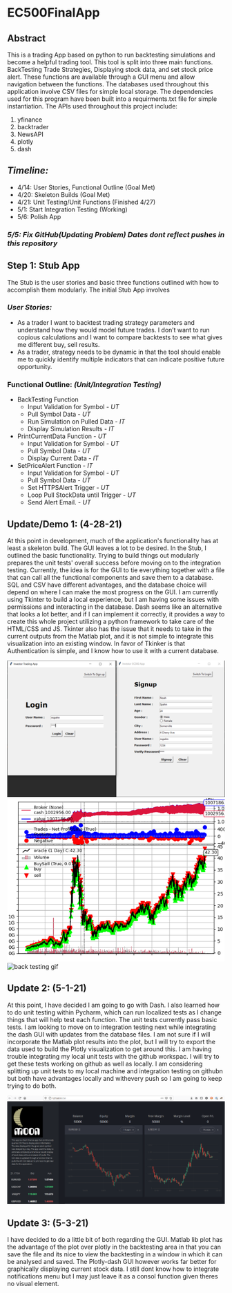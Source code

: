# EC500FinalApp

## Abstract

This is a trading App based on python to run backtesting simulations and become a helpful trading tool. This tool is split into three main functions. BackTesting Trade Strategies, Displaying stock data, and set stock price alert. These functions are available through a GUI menu and allow navigation between the functions. The databases used throughout this application involve CSV files for simple local storage. The dependencies used for this program have been built into a requirments.txt file for simple instantiation. The APIs used throughout this project include:

1. yfinance
2. backtrader
3. NewsAPI
4. plotly
5. dash

## *Timeline:*

- 4/14: User Stories, Functional Outline (Goal Met)
- 4/20: Skeleton Builds (Goal Met)
- 4/21: Unit Testing/Unit Functions (Finished 4/27)
- 5/1: Start Integration Testing (Working)
- 5/6: Polish App

### *5/5: Fix GitHub(Updating Problem) Dates dont reflect pushes in this repository*

## Step 1: Stub App

The Stub is the user stories and basic three functions outlined with how to accomplish them modularly. The initial Stub App involves

### *User Stories:*

- As a trader I want to backtest trading strategy parameters and understand how they would model future trades. I don’t want to run copious calculations and I want to compare backtests to see what gives me different buy, sell results.
- As a trader, strategy needs to be dynamic in that the tool should enable me to quickly identify multiple indicators that can indicate positive future opportunity.

### Functional Outline: *(Unit/Integration Testing)*

- BackTesting Function
  - Input Validation for Symbol - *UT*
  - Pull Symbol Data - *UT*
  - Run Simulation on Pulled Data - *IT*
  - Display Simulation Results - *IT*
- PrintCurrentData Function - *UT*
  - Input Validation for Symbol - *UT*
  - Pull Symbol Data - *UT*
  - Display Current Data - *IT*
- SetPriceAlert Function - *IT*
  - Input Validation for Symbol - *UT*
  - Pull Symbol Data - *UT*
  - Set HTTPSAlert Trigger - *UT*
  - Loop Pull StockData until Trigger - *UT*
  - Send Alert Email. - *UT*

## Update/Demo 1: (4-28-21)

At this point in development, much of the application's functionality has at least a skeleton build. The GUI leaves a lot to be desired. In the Stub, I outlined the basic functionality. Trying to build things out modularly prepares the unit tests' overall success before moving on to the integration testing. Currently, the idea is for the GUI to tie everything together with a file that can call all the functional components and save them to a database. SQL and CSV have different advantages, and the database choice will depend on where I can make the most progress on the GUI. I am currently using Tkinter to build a local experience, but I am having some issues with permissions and interacting in the database. Dash seems like an alternative that looks a lot better, and if I can implement it correctly, it provides a way to create this whole project utilizing a python framework to take care of the HTML/CSS and JS. Tkinter also has the issue that it needs to take in the current outputs from the Matlab plot, and it is not simple to integrate this visualization into an existing window. In favor of Tkinker is that Authentication is simple, and I know how to use it with a current database.

![tkinker GUI login](/Documents/loginGUI.PNG "tkinker GUI login")
![plot figure](/Documents/BTTestingFig.png "plot figure")
![back testing gif](/Documents/BackTestingExample.gif "back testing gif")

## Update 2: (5-1-21)

At this point, I have decided I am going to go with Dash. I also learned how to do unit testing within Pycharm, which can run localized tests as I change things that will help test each function. The unit tests currently pass basic tests. I am looking to move on to integration testing next while integrating the dash GUI with updates from the database files. I am not sure if I will incorporate the Matlab plot results into the plot, but I will try to export the data used to build the Plotly visualization to get around this. I am having trouble integrating my local unit tests with the github workspac. I will try to get these tests working on github as well as locally. I am considering splitting up unit tests to my local machine and integration testing on githubn but both have advantages locally and withevery push so I am going to keep trying to do both.

![Dash Demo](/Documents/Dash-Demo.png "Dash Page")

## Update 3: (5-3-21)

I have decided to do a little bit of both regarding the GUI. Matlab lib plot has the advantage of the plot over plotly in the backtesting area in that you can save the file and its nice to view the backtesting in a window in which it can be analysed and saved. The Plotly-dash GUI however works far better for graphically displaying current stock data. I still dont know how to integrate notifications menu but I may just leave it as a consol function given theres no visual element.
